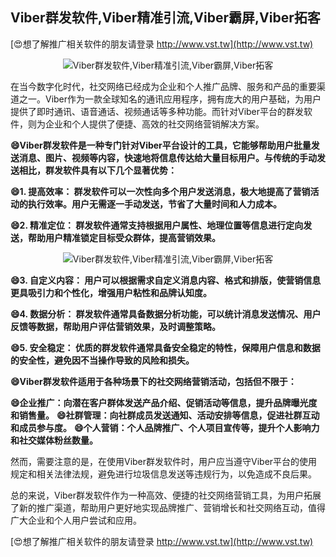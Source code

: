 ## **Viber群发软件,Viber精准引流,Viber霸屏,Viber拓客**

[😍想了解推广相关软件的朋友请登录 http://www.vst.tw](http://www.vst.tw)

 <center><img src="https://vst.tw/MP4/tuiguang/png/1.png" alt="Viber群发软件,Viber精准引流,Viber霸屏,Viber拓客"></center>

在当今数字化时代，社交网络已经成为企业和个人推广品牌、服务和产品的重要渠道之一。Viber作为一款全球知名的通讯应用程序，拥有庞大的用户基础，为用户提供了即时通讯、语音通话、视频通话等多种功能。而针对Viber平台的群发软件，则为企业和个人提供了便捷、高效的社交网络营销解决方案。

**😄Viber群发软件是一种专门针对Viber平台设计的工具，它能够帮助用户批量发送消息、图片、视频等内容，快速地将信息传达给大量目标用户。与传统的手动发送相比，群发软件具有以下几个显著优势：**

**😄1. 提高效率： 群发软件可以一次性向多个用户发送消息，极大地提高了营销活动的执行效率。用户无需逐一手动发送，节省了大量时间和人力成本。**

**😄2. 精准定位： 群发软件通常支持根据用户属性、地理位置等信息进行定向发送，帮助用户精准锁定目标受众群体，提高营销效果。**

 <center><img src="https://vst.tw/MP4/tuiguang/png/0.png" alt="Viber群发软件,Viber精准引流,Viber霸屏,Viber拓客"></center>

**😄3. 自定义内容： 用户可以根据需求自定义消息内容、格式和排版，使营销信息更具吸引力和个性化，增强用户粘性和品牌认知度。**

**😄4. 数据分析： 群发软件通常具备数据分析功能，可以统计消息发送情况、用户反馈等数据，帮助用户评估营销效果，及时调整策略。**

**😄5. 安全稳定： 优质的群发软件通常具备安全稳定的特性，保障用户信息和数据的安全性，避免因不当操作导致的风险和损失。**

**😄Viber群发软件适用于各种场景下的社交网络营销活动，包括但不限于：**

**😄企业推广：向潜在客户群体发送产品介绍、促销活动等信息，提升品牌曝光度和销售量。**
**😄社群管理：向社群成员发送通知、活动安排等信息，促进社群互动和成员参与度。**
**😄个人营销：个人品牌推广、个人项目宣传等，提升个人影响力和社交媒体粉丝数量。**

然而，需要注意的是，在使用Viber群发软件时，用户应当遵守Viber平台的使用规定和相关法律法规，避免进行垃圾信息发送等违规行为，以免造成不良后果。

总的来说，Viber群发软件作为一种高效、便捷的社交网络营销工具，为用户拓展了新的推广渠道，帮助用户更好地实现品牌推广、营销增长和社交网络互动，值得广大企业和个人用户尝试和应用。

[😍想了解推广相关软件的朋友请登录 http://www.vst.tw](http://www.vst.tw)




